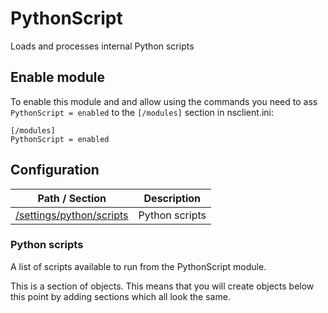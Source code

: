 # PythonScript

Loads and processes internal Python scripts



## Enable module

To enable this module and and allow using the commands you need to ass `PythonScript = enabled` to the `[/modules]` section in nsclient.ini:

```
[/modules]
PythonScript = enabled
```




## Configuration



| Path / Section                              | Description    |
|---------------------------------------------|----------------|
| [/settings/python/scripts](#python-scripts) | Python scripts |



### Python scripts <a id="/settings/python/scripts"/>

A list of scripts available to run from the PythonScript module.


This is a section of objects. This means that you will create objects below this point by adding sections which all look the same.






